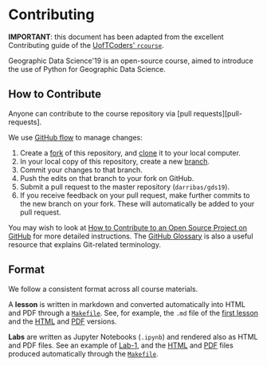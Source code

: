 # Contributing

**IMPORTANT**: this document has been adapted from the excellent Contributing
guide of the [UofTCoders' `rcourse`](https://github.com/UofTCoders/rcourse/blob/master/CONTRIBUTING.md).

Geographic Data Science'19 is an open-source course,
aimed to introduce the use of Python for Geographic Data Science. 

## How to Contribute

Anyone can contribute to the course repository via [pull requests][pull-requests].

We use [GitHub flow][github-flow] to manage changes:

1. Create a [fork][fork-explanation] of this repository, and [clone][clone-explanation] it to your local computer.
2. In your local copy of this repository, create a new [branch][branch-explanation].
3. Commit your changes to that branch.
4. Push the edits on that branch to your fork on GitHub.
5. Submit a pull request to the master repository (`darribas/gds19`).
6. If you receive feedback on your pull request, 
make further commits to the new branch on your fork. These will automatically be added to 
your pull request. 

You may wish to look at [How to Contribute to an Open Source Project on GitHub][contribute]
for more detailed instructions. The [GitHub Glossary][glossary] is also a useful resource that explains
Git-related terminology. 

## Format

We follow a consistent format across all course materials. 

A **lesson**
is written in markdown and converted automatically into HTML and PDF through a
[`Makefile`][makefile]. See, for example, the `.md` file of the [first
lesson](https://github.com/darribas/gds19/blob/master/content/lectures/lecture_01.md) and the [HTML](https://github.com/darribas/gds19/blob/master/slides/lecture_01.html) and [PDF](https://github.com/darribas/gds19/blob/master/slides/lecture_01.pdf) versions. 

**Labs** are written as Jupyter Notebooks (`.ipynb`) and rendered also as HTML and PDF files. See an example of [Lab-1](https://github.com/darribas/gds19/blob/master/content/labs/lab_01.ipynb), and the [HTML](https://github.com/darribas/gds19/blob/master/content/labs/lab_01.ipynb) and [PDF](https://github.com/darribas/gds19/blob/master/content/labs/lab_01.pdf) files produced automatically through the [`Makefile`][makefile].


[branch-explanation]: https://help.github.com/articles/about-branches/
[clone-explanation]: https://help.github.com/articles/cloning-a-repository/
[contribute]: https://egghead.io/courses/how-to-contribute-to-an-open-source-project-on-github
[fork-explanation]: https://help.github.com/articles/fork-a-repo/
[github-flow]: https://guides.github.com/introduction/flow/
[glossary]: https://help.github.com/articles/github-glossary/
[makefile]: https://github.com/darribas/gds19/blob/master/Makefile

